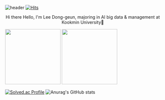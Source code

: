 ![header](https://capsule-render.vercel.app/api?type=wave&color=auto&text=capsule%20render)
[![Hits](https://hits.seeyoufarm.com/api/count/incr/badge.svg?url=https%3A%2F%2Fgithub.com%2FLeecarrot%2F&count_bg=%2379C83D&title_bg=%23555555&icon=&icon_color=%23E7E7E7&title=hits&edge_flat=false)](https://hits.seeyoufarm.com)

<div align="center">
  Hi there Hello, I'm Lee Dong-geun, majoring in AI big data & management at Kookmin University👋
</div>

<p>
  <img height="180em" src="https://github-readme-stats.vercel.app/api?username=Leecarrot&show_icons=true&include_all_commits=true&bg_color=30,e96443,904e95&title_color=fff&text_color=fff">
  <img height="180em" src="https://github-readme-stats.vercel.app/api/top-langs/?username=Leecarrot&layout=compact&bg_color=30,e96443,904e95&title_color=fff&text_color=fff">
</p>


[![Solved.ac Profile](http://mazassumnida.wtf/api/v2/generate_badge?boj=qpy6020)](https://solved.ac/qpy6020/)
![Anurag's GitHub stats](https://github-readme-stats.vercel.app/api?username=Leecarrot&show_icons=true&theme=radical)
<!--
**Leecarrot/Leecarrot** is a ✨ _special_ ✨ repository because its `README.md` (this file) appears on your GitHub profile.

Here are some ideas to get you started:
- 🔭 I’m currently working on ...
- 🌱 I’m currently learning ...
- 👯 I’m looking to collaborate on ...
- 🤔 I’m looking for help with ...
- 💬 Ask me about ...
- 📫 How to reach me: ...
- 😄 Pronouns: ...
- ⚡ Fun fact: ...
-->
